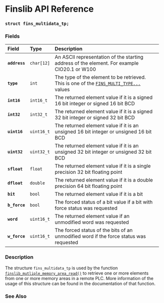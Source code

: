 # Finslib API Reference

### `struct fins_multidata_tp;`

### Fields

| Field | Type | Description |
| :--- | :--- | :--- |
|**`address`**|`char[12]`|An ASCII representation of the starting address of the element. For example CIO20.1 or W100|
|**`type`**|`int`|The type of the element to be retrieved. This is one of the [`FINS_MULTI_TYPE...`](FINS_MULTI_TYPE.md) values|
|**`int16`**|`int16_t`|The returned element value if it is a signed 16 bit integer or signed 16 bit BCD|
|**`int32`**|`int32_t`|The returned element value if it is a signed 32 bit integer or signed 32 bit BCD|
|**`uint16`**|`uint16_t`|The returned element value if it is an unsigned 16 bit integer or unsigned 16 bit BCD|
|**`uint32`**|`uint32_t`|The returned element value if it is an unsigned 32 bit integer or unsigned 32 bit BCD|
|**`sfloat`**|`float`|The returned element value if it is a single precision 32 bit floating point|
|**`dfloat`**|`double`|The returned element value if it is a double precision 64 bit floating point|
|**`bit`**|`bool`|The returned element value if it is a bit|
|**`b_force`**|`bool`|The forced status of a bit value if a bit with force status was requested|
|**`word`**|`uint16_t`|The returned element value if an unmodified word was requested|
|**`w_force`**|`uint16_t`|The forced status of the bits of an unmodified word if the force status was requested|

### Description

The structure `fins_multidata_tp` is used by the function [`finslib_mutliple_memory_area_read()`](finslib_multiple_memory_area_read.md)
to retrieve one or more elements from one or more memory areas in a remote PLC. More information of the usage of
this structure can be found in the documentation of that function.

### See Also
